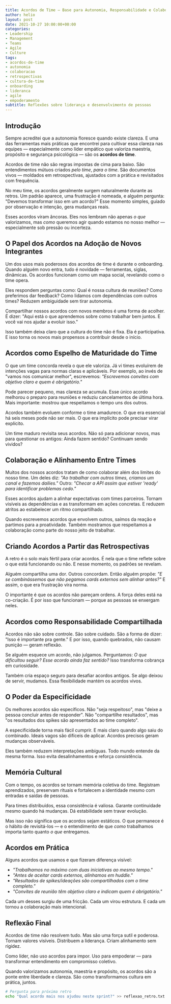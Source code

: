 ```yaml
---
title: Acordos de Time – Base para Autonomia, Responsabilidade e Colaboração
author: helio
layout: post
date: 2021-10-27 10:00:00+00:00
categories:
- Leadership
- Management
- Teams
- Agile
- Culture
tags:
- acordos-de-time
- autonomia
- colaboracao
- retrospectivas
- cultura-de-time
- onboarding
- lideranca
- agile
- empoderamento
subtitle: Reflexões sobre liderança e desenvolvimento de pessoas
---
```


## Introdução

Sempre acreditei que a autonomia floresce quando existe clareza. E uma das ferramentas mais práticas que encontrei para cultivar essa clareza nas equipes — especialmente como líder empático que valoriza maestria, propósito e segurança psicológica — são os **acordos de time**.

Acordos de time não são regras impostas de cima para baixo. São entendimentos mútuos criados _pelo time_, _para o time_. São documentos vivos — moldados em retrospectivas, ajustados com a prática e revisitados com frequência.

No meu time, os acordos geralmente surgem naturalmente durante as retros. Um padrão aparece, uma frustração é nomeada, e alguém pergunta: "Devemos transformar isso em um acordo?" Esse momento simples, guiado por observação e intenção, gera mudanças reais.

Esses acordos viram âncoras. Eles nos lembram não apenas _o que_ valorizamos, mas _como_ queremos agir quando estamos no nosso melhor — especialmente sob pressão ou incerteza.

## O Papel dos Acordos na Adoção de Novos Integrantes

Um dos usos mais poderosos dos acordos de time é durante o onboarding. Quando alguém novo entra, tudo é novidade — ferramentas, siglas, dinâmicas. Os acordos funcionam como um mapa social, revelando como o time opera.

Eles respondem perguntas como: Qual é nossa cultura de reuniões? Como preferimos dar feedback? Como lidamos com dependências com outros times? Reduzem ambiguidade sem tirar autonomia.

Compartilhar nossos acordos com novos membros é uma forma de acolher. É dizer: "Aqui está o que aprendemos sobre como trabalhar bem juntos. E você vai nos ajudar a evoluir isso."

Isso também deixa claro que a cultura do time não é fixa. Ela é participativa. E isso torna os novos mais propensos a contribuir desde o início.

## Acordos como Espelho de Maturidade do Time

O que um time concorda revela o que ele valoriza. Já vi times evoluírem de intenções vagas para normas claras e aplicáveis. Por exemplo, ao invés de "vamos nos comunicar melhor", escrevemos: _"Escrevemos convites com objetivo claro e quem é obrigatório."_

Pode parecer pequeno, mas clareza se acumula. Esse único acordo melhorou o preparo para reuniões e reduziu cancelamentos de última hora. Mais importante: mostrou que respeitamos o tempo uns dos outros.

Acordos também evoluem conforme o time amadurece. O que era essencial há seis meses pode não ser mais. O que era implícito pode precisar virar explícito.

Um time maduro revisita seus acordos. Não só para adicionar novos, mas para questionar os antigos: Ainda fazem sentido? Continuam sendo vividos?

## Colaboração e Alinhamento Entre Times

Muitos dos nossos acordos tratam de como colaborar além dos limites do nosso time. Um deles diz: _"Ao trabalhar com outros times, criamos um canal e fazemos dailies."_ Outro: _"Checar a API assim que estiver 'ready' para identificar problemas cedo."_

Esses acordos ajudam a alinhar expectativas com times parceiros. Tornam visíveis as dependências e as transformam em ações concretas. E reduzem atritos ao estabelecer um ritmo compartilhado.

Quando escrevemos acordos que envolvem outros, saímos da reação e partimos para a proatividade. Também mostramos que respeitamos a colaboração como parte do nosso jeito de trabalhar.

## Criando Acordos a Partir das Retrospectivas

A retro é o solo mais fértil para criar acordos. É nela que o time reflete sobre o que está funcionando ou não. E nesse momento, os padrões se revelam.

Alguém compartilha uma dor. Outros concordam. Então alguém propõe: _"E se combinássemos que não pegamos cards externos sem alinhar antes?"_ E assim, o que era frustração vira norma.

O importante é que os acordos não pareçam ordens. A força deles está na co-criação. É por isso que funcionam — porque as pessoas se enxergam neles.

## Acordos como Responsabilidade Compartilhada

Acordos não são sobre controle. São sobre cuidado. São a forma de dizer: "Isso é importante pra gente." E por isso, quando quebrados, não causam punição — geram reflexão.

Se alguém esquece um acordo, não julgamos. Perguntamos: _O que dificultou seguir?_ _Esse acordo ainda faz sentido?_ Isso transforma cobrança em curiosidade.

Também cria espaço seguro para desafiar acordos antigos. Se algo deixou de servir, mudamos. Essa flexibilidade mantém os acordos vivos.

## O Poder da Especificidade

Os melhores acordos são específicos. Não "seja respeitoso", mas "deixe a pessoa concluir antes de responder". Não "compartilhe resultados", mas "os resultados dos spikes são apresentados ao time completo".

A especificidade torna mais fácil cumprir. E mais claro quando algo saiu do combinado. Ideais vagos são difíceis de aplicar. Acordos precisos geram mudanças observáveis.

Eles também reduzem interpretações ambíguas. Todo mundo entende da mesma forma. Isso evita desalinhamentos e reforça consistência.

## Memória Cultural

Com o tempo, os acordos se tornam memória coletiva do time. Registram aprendizados, preservam rituais e fortalecem a identidade mesmo com entradas e saídas de pessoas.

Para times distribuídos, essa consistência é valiosa. Garante continuidade mesmo quando há mudanças. Dá estabilidade sem travar evolução.

Mas isso não significa que os acordos sejam estáticos. O que permanece é o hábito de revisitá-los — e o entendimento de que _como_ trabalhamos importa tanto quanto _o que_ entregamos.

## Acordos em Prática

Alguns acordos que usamos e que fizeram diferença visível:

- _"Trabalhamos no máximo com duas iniciativas ao mesmo tempo."_
- _"Antes de aceitar cards externos, alinhamos em huddle."_
- _"Resultados de spikes/ideações são compartilhados com o time completo."_
- _"Convites de reunião têm objetivo claro e indicam quem é obrigatório."_

Cada um desses surgiu de uma fricção. Cada um virou estrutura. E cada um tornou a colaboração mais intencional.

## Reflexão Final

Acordos de time não resolvem tudo. Mas são uma força sutil e poderosa. Tornam valores visíveis. Distribuem a liderança. Criam alinhamento sem rigidez.

Como líder, não uso acordos para impor. Uso para empoderar — para transformar entendimento em compromisso coletivo.

Quando valorizamos autonomia, maestria e propósito, os acordos são a ponte entre liberdade e clareza. São como transformamos cultura em prática, juntos.

```bash
# Pergunta para próxima retro
echo "Qual acordo mais nos ajudou neste sprint?" >> reflexao_retro.txt
```
